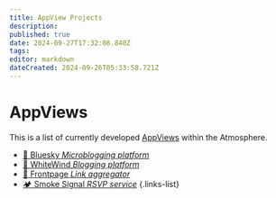 ```yaml
---
title: AppView Projects
description: 
published: true
date: 2024-09-27T17:32:08.840Z
tags: 
editor: markdown
dateCreated: 2024-09-26T05:33:58.721Z
---
```


# AppViews
This is a list of currently developed [AppViews](/AT_Protocol/Core_Components/AppView) within the Atmosphere.
- [🦋 Bluesky *Microblogging platform*](/Current_Projects/AppViews/Bluesky)
- [💨 WhiteWind *Blogging platform*](/Current_Projects/AppViews/WhiteWind)
- [📰 Frontpage *Link aggregator*](/Current_Projects/AppViews/Frontpage)
- [🏕️ Smoke Signal *RSVP service*](/Current_Projects/AppViews/Smoke_Signal)
{.links-list}